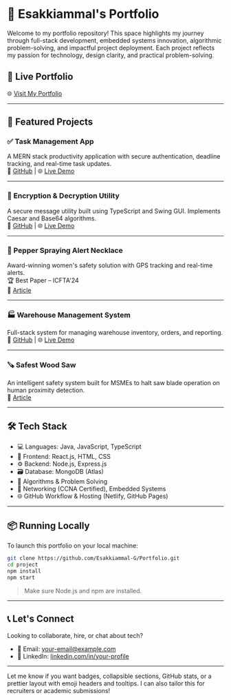 
# 💼 Esakkiammal's Portfolio

Welcome to my portfolio repository! This space highlights my journey through full-stack development, embedded systems innovation, algorithmic problem-solving, and impactful project deployment. Each project reflects my passion for technology, design clarity, and practical problem-solving.

## 🚀 Live Portfolio

🌐 [Visit My Portfolio](https://esakkiammal-g.github.io/)

---

## 📌 Featured Projects

### ✅ Task Management App  
A MERN stack productivity application with secure authentication, deadline tracking, and real-time task updates.  
🔗 [GitHub](https://github.com/Esakkiammal-G/Task-Management-App) | 🌐 [Live Demo](https://esakkiammal-g.github.io/Task-Management-App)

---

### 🔐 Encryption & Decryption Utility  
A secure message utility built using TypeScript and Swing GUI. Implements Caesar and Base64 algorithms.  
🔗 [GitHub](https://github.com/Esakkiammal-G/Encryption_Decryption) | 🌐 [Live Demo](https://eclectic-bombolone-a4d031.netlify.app/)

---

### 📿 Pepper Spraying Alert Necklace  
Award-winning women's safety solution with GPS tracking and real-time alerts.  
🏆 Best Paper – ICFTA'24  
🔗 [Article](https://fortune.com/2015/10/20/necklace-prevent-assault)

---

### 🏭 Warehouse Management System  
Full-stack system for managing warehouse inventory, orders, and reporting.  
🔗 [GitHub](https://github.com/Esakkiammal-G/Warehouse-Management-System) | 🌐 [Live Demo](https://esakkiammal-g.github.io/Warehouse-Management-System/)

---

### 🪚 Safest Wood Saw  
An intelligent safety system built for MSMEs to halt saw blade operation on human proximity detection.  
🔗 [Article](https://woodworkerlodge.com/whats-the-safest-type-of-power-saw)

---

## 🛠️ Tech Stack

- 💻 Languages: Java, JavaScript, TypeScript  
- 🧩 Frontend: React.js, HTML, CSS  
- ⚙️ Backend: Node.js, Express.js  
- 🗃️ Database: MongoDB (Atlas)  
- 🧪 Algorithms & Problem Solving  
- 🛜 Networking (CCNA Certified), Embedded Systems  
- 🌐 GitHub Workflow & Hosting (Netlify, GitHub Pages)

---

## 📦 Running Locally

To launch this portfolio on your local machine:

```sh
git clone https://github.com/Esakkiammal-G/Portfolio.git
cd project
npm install
npm start
```

> Make sure Node.js and npm are installed.

---

## 📞 Let's Connect

Looking to collaborate, hire, or chat about tech?

- 📧 Email: your-email@example.com  
- 💼 LinkedIn: [linkedin.com/in/your-profile](https://linkedin.com/in/your-profile)

---



Let me know if you want badges, collapsible sections, GitHub stats, or a prettier layout with emoji headers and tooltips. I can also tailor this for recruiters or academic submissions!
